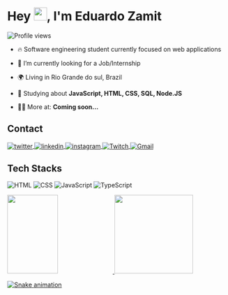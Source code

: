 <h1 align="left">Hey <img src="https://raw.githubusercontent.com/kaueMarques/kaueMarques/master/hi.gif" height="30px">, I'm Eduardo Zamit</h1>
<p align="left"> <img src="https://komarev.com/ghpvc/?username=eduardozamit&color=blueviolet" alt="Profile views" /> </p>

- 🔥 Software engineering student currently focused on web applications

- 💼 I’m currently looking for a Job/Internship

- 🌍 Living in Rio Grande do sul, Brazil

- 🧠 Studying about **JavaScript, HTML, CSS, SQL, Node.JS**

- 👨‍💻 More at: **Coming soon...**

<!-- Contact -->
## Contact
<div align="left">
<a href="https://twitter.com/eduardozamit_" target="_blank">
  <img align="center" src="https://img.shields.io/badge/-twitter-333333?style=flat&logo=twitter" alt="twitter"/>  
</a>
<a href="https://Linkedin.com/in/eduardozamit" target="_blank">
  <img align="center" src="https://img.shields.io/badge/-Linkedin-333333?style=flat&logo=linkedin" alt="linkedin"/>
</a>
<a href="https://Instagram.com/eduardozamit_" target="_blank">
 <img align="center" src="https://img.shields.io/badge/-Instagram-333333?style=flat&logo=instagram" alt="instagram"/>
</a>
<a href="https://Twitch.com/Zamit_" target="_blank">
 <img align="center" src="https://img.shields.io/badge/-Twitch-333333?style=flat&logo=Twitch&logoColor=purple" alt="Twitch"/>
</a>
<a href="Mailto:Sabimouse@gmail.com" target="_blank">
 <img align="center" src="https://img.shields.io/badge/-Gmail-333333?style=flat&logo=Gmail&logoColor=Red" alt="Gmail"/>
</a>
</div>

<!-- Stacks --> 
## Tech Stacks 
<div>

![HTML](https://img.shields.io/badge/-HTML-333333?style=flat&logo=HTML5)
![CSS](https://img.shields.io/badge/-CSS-333333?style=flat&logo=CSS3&logoColor=1572B6)
![JavaScript](https://img.shields.io/badge/-JavaScript-333333?style=flat&logo=javascript)
![TypeScript](https://img.shields.io/badge/-TypeScript-333333?style=flat&logo=typescript&logoColor=2D79C7)

</div>

<!-- Stats -->
<div align="left">
  <a href="https://github.com/eduardozamit">
  <img height="180em" width="48%" 
       src="https://github-readme-stats.vercel.app/api?username=eduardozamit&show_icons=true&theme=rose_pine&include_all_commits=true&count_private=true"/>
  <img height="180em width="48%"" 
       src="https://github-readme-stats.vercel.app/api/top-langs/?username=eduardozamit&layout=compact&langs_count=7&theme=rose_pine"/>

 ![Snake animation](https://github.com/eduardozamit/eduardozamit/blob/output/github-contribution-grid-snake.svg)
    
 </div>
